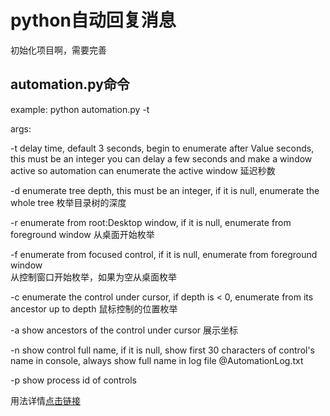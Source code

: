 # python自动回复消息
初始化项目啊，需要完善

## automation.py命令
example:
        python automation.py -t
        
        
args:


-t      delay time, default 3 seconds, begin to enumerate after Value seconds, this must be an integer
        you can delay a few seconds and make a window active so automation can enumerate the 
active window
延迟秒数


-d      enumerate tree depth, this must be an integer, if it is null, enumerate the whole tree
枚举目录树的深度


-r      enumerate from root:Desktop window, if it is null, enumerate from foreground window 
从桌面开始枚举


-f      enumerate from focused control, if it is null, enumerate from foreground window      
从控制窗口开始枚举，如果为空从桌面枚举


-c      enumerate the control under cursor, if depth is < 0, enumerate from its ancestor up to depth
鼠标控制的位置枚举


-a      show ancestors of the control under cursor
展示坐标


-n      show control full name, if it is null, show first 30 characters of control's name in 
console,
        always show full name in log file @AutomationLog.txt


-p      show process id of controls


用法详情[点击链接](https://github.com/yinkaisheng/Python-UIAutomation-for-Windows/blob/master/readme_cn.md)
